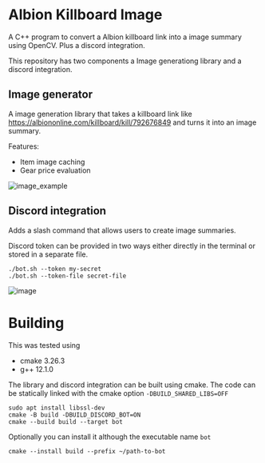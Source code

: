 # Albion Killboard Image
A C++ program to convert a Albion killboard link into a image summary using OpenCV. Plus a discord integration.

This repository has two components a Image generationg library and a discord integration.


## Image generator

A image generation library that takes a killboard link like https://albiononline.com/killboard/kill/792676849 and turns it into an image summary.

Features:
- Item image caching
- Gear price evaluation

![image_example](https://github.com/thorulf4/AlbionKillboardImage/assets/10059450/0ddb747f-fa4c-40dc-859a-bbc22024549c)

## Discord integration
Adds a slash command that allows users to create image summaries.

Discord token can be provided in two ways either directly in the terminal or stored in a separate file.

`./bot.sh --token my-secret`\
`./bot.sh --token-file secret-file`

![image](https://github.com/thorulf4/AlbionKillboardImage/assets/10059450/37393ad8-59f4-4e9c-a9f2-2ac5488597f0)

# Building
This was tested using
 - cmake 3.26.3
 - g++ 12.1.0

The library and discord integration can be built using cmake. 
The code can be statically linked with the cmake option `-DBUILD_SHARED_LIBS=OFF`
```
sudo apt install libssl-dev
cmake -B build -DBUILD_DISCORD_BOT=ON
cmake --build build --target bot
```
Optionally you can install it although the executable name `bot`
```
cmake --install build --prefix ~/path-to-bot
```
